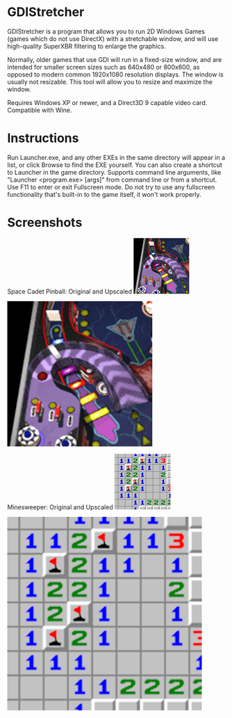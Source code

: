# GDIStretcher
GDIStretcher is a program that allows you to run 2D Windows Games (games which do not use DirectX) with a stretchable window, and will use high-quality SuperXBR filtering to enlarge the graphics.

Normally, older games that use GDI will run in a fixed-size window, and are intended for smaller screen sizes such as 640x480 or 800x600, as opposed to modern common 1920x1080 resolution displays.  The window is usually not resizable.  This tool will allow you to resize and maximize the window.

Requires Windows XP or newer, and a Direct3D 9 capable video card.  Compatible with Wine.

# Instructions
Run Launcher.exe, and any other EXEs in the same directory will appear in a list, or click Browse to find the EXE yourself.
You can also create a shortcut to Launcher in the game directory.
Supports command line arguments, like "Launcher <program.exe> [args]" from command line or from a shortcut.
Use F11 to enter or exit Fullscreen mode. Do not try to use any fullscreen functionality that's built-in to the game itself, it won't work properly.

# Screenshots
Space Cadet Pinball: Original and Upscaled
![Screenshot of Space Cadet Pinball, portion of screen](/readme-images/space_cadet_pinball_original_portion.png?raw=true "Screenshot of Space Cadet Pinball, portion of screen")

![Screenshot of Space Cadet Pinball, portion of screen (upscaled)](/readme-images/space_cadet_pinball_upscaled_portion.jpg?raw=true "Screenshot of Space Cadet Pinball, portion of screen (upscaled)")

Minesweeper: Original and Upscaled
![Screenshot of Minesweeper, portion of screen](/readme-images/minesweeper_screen_portion.png?raw=true "Screenshot of Minesweeper, portion of screen")

![Screenshot of Minesweeper, portion of screen (upscaled)](/readme-images/minesweeper_screen_portion_upscaled.png?raw=true "Screenshot of Minesweeper, portion of screen (upscaled)")
